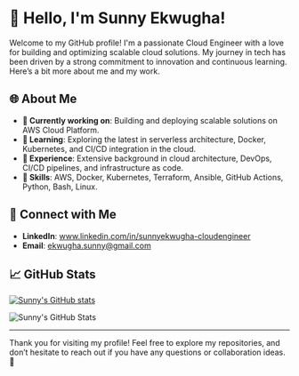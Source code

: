 # 👋 Hello, I'm Sunny Ekwugha!

Welcome to my GitHub profile! I'm a passionate Cloud Engineer with a love for building and optimizing scalable cloud solutions. My journey in tech has been driven by a strong commitment to innovation and continuous learning. Here’s a bit more about me and my work.

## 🌐 About Me

- **🔭 Currently working on**: Building and deploying scalable solutions on AWS Cloud Platform.
- **🌱 Learning**: Exploring the latest in serverless architecture, Docker, Kubernetes, and CI/CD integration in the cloud.
- **💼 Experience**: Extensive background in cloud architecture, DevOps, CI/CD pipelines, and infrastructure as code.
- **🌟 Skills**: AWS, Docker, Kubernetes, Terraform, Ansible, GitHub Actions, Python, Bash, Linux.

## 💬 Connect with Me

- **LinkedIn**: www.linkedin.com/in/sunnyekwugha-cloudengineer
- **Email**: ekwugha.sunny@gmail.com

## 📈 GitHub Stats

[![Sunny's GitHub stats](https://github-readme-stats.vercel.app/api?username=sunny-ekwugha)](https://github.com/anuraghazra/github-readme-stats)

![Sunny's GitHub Stats](https://github-readme-stats.vercel.app/api?username=sunny-ekwugha&show_icons=true&hide_title=true&count_private=true&hide=prs&theme=radical)

---

Thank you for visiting my profile! Feel free to explore my repositories, and don’t hesitate to reach out if you have any questions or collaboration ideas. 🚀


